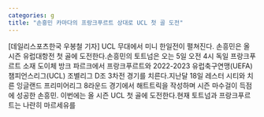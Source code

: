 ```yaml
---
categories: g
title: "손흥민 카마다의 프랑크푸르트 상대로 UCL 첫 골 도전"
---
```

[데일리스포츠한국 우봉철 기자] UCL 무대에서 미니 한일전이 펼쳐진다. 손흥민은 올 시즌 유럽대항전 첫 골에 도전한다.손흥민의 토트넘은 오는 5일 오전 4시 독일 프랑크푸르트 소재 도이체 방크 파르크에서 프랑크푸르트와 2022-2023 유럽축구연맹(UEFA) 챔피언스리그(UCL) 조별리그 D조 3차전 경기를 치른다.지난달 18일 레스터 시티와 치른 잉글랜드 프리미어리그 8라운드 경기에서 해트트릭을 작성하며 시즌 마수걸이 득점에 성공한 손흥민. 이번에는 올 시즌 UCL 첫 골에 도전한다.현재 토트넘과 프랑크푸르트는 나란히 마르세유를